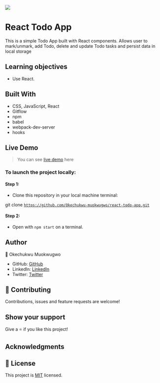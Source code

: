 ![](https://img.shields.io/badge/Microverse-blueviolet)

# React Todo App
This is a simple Todo App built with React components. Allows user to mark/unmark, add Todo, delete and update Todo tasks and persist data in local storage

 ## Learning objectives
- Use React.

## Built With

- CSS, JavaScript, React
- Gitflow
- npm
- babel
- webpack-dev-server
- hooks

## Live Demo

> You can see [live demo](https://okechukwu-muokwugwo.github.io/react-todo-app/) here

### To launch the project locally:

#### Step 1:
- Clone this repository in your local machine terminal:

git clone <code>https://github.com/Okechukwu-muokwugwo/react-todo-app.git</code>

#### Step 2:

- Open with <code>npm start</code> on a terminal.

## Author

👤 Okechukwu Muokwugwo

- GitHub: [GitHub](https://github.com/Okechukwu-muokwugwo)
- LinkedIn: [LinkedIn](https://www.linkedin.com/in/okeimuokwugwo/)
- Twitter: [Twitter](https://twitter.com/excel4eva)


## 🤝 Contributing

Contributions, issues and feature requests are welcome!


## Show your support

Give a ⭐️ if you like this project!

## Acknowledgments

## 📝 License

This project is [MIT](./MIT.md) licensed.
